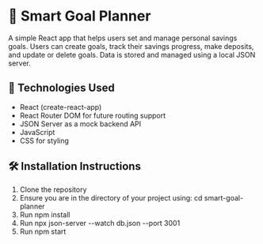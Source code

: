# 🎯 Smart Goal Planner

A simple React app that helps users set and manage personal savings goals. Users can create goals, track their savings progress, make deposits, and update or delete goals. Data is stored and managed using a local JSON server.


## 🚀 Technologies Used

- React (create-react-app)
- React Router DOM for future routing support
- JSON Server as a mock backend API
- JavaScript 
- CSS for styling

## 🛠️ Installation Instructions

1. Clone the repository
2. Ensure you are in the directory of your project using: cd smart-goal-planner
3. Run npm install
4. Run npx json-server --watch db.json --port 3001
5. Run npm start

